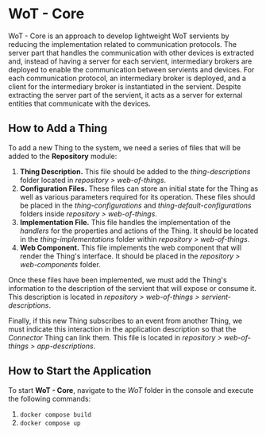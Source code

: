 # WoT - Core
WoT - Core is an approach to develop lightweight WoT servients by reducing the implementation related to communication protocols. The server part that handles the communication with other devices is extracted and, instead of having a server for each servient, intermediary brokers are deployed to enable the communication between servients and devices. For each communication protocol, an intermediary broker is deployed, and a client for the intermediary broker is instantiated in the servient. Despite extracting the server part of the servient, it acts as a server for external entities that communicate with the devices.

## How to Add a Thing

To add a new Thing to the system, we need a series of files that will be added to the **Repository** module:

1. **Thing Description.** This file should be added to the *thing-descriptions* folder located in *repository > web-of-things*.
2. **Configuration Files.** These files can store an initial state for the Thing as well as various parameters required for its operation. These files should be placed in the *thing-configurations* and *thing-default-configurations* folders inside *repository > web-of-things*.
3. **Implementation File.** This file handles the implementation of the *handlers* for the properties and actions of the Thing. It should be located in the *thing-implementations* folder within *repository > web-of-things*.
4. **Web Component.** This file implements the web component that will render the Thing's interface. It should be placed in the *repository > web-components* folder.

Once these files have been implemented, we must add the Thing's information to the description of the servient that will expose or consume it. This description is located in *repository > web-of-things > servient-descriptions*.

Finally, if this new Thing subscribes to an event from another Thing, we must indicate this interaction in the application description so that the *Connector* Thing can link them. This file is located in *repository > web-of-things > app-descriptions*.

## How to Start the Application

To start **WoT - Core**, navigate to the *WoT* folder in the console and execute the following commands:

1. `docker compose build`
2. `docker compose up`